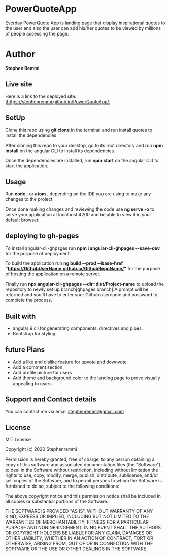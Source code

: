 # PowerQuoteApp
Everday PowerQuote App is landing page that display inspirational quotes to the user and also the user can add his/her quotes to be viewed by millions of people accessing the page.
# Author

**Stephen Remmi**

## Live site
Here is a link to the deployed site:[https://stephenremmi.github.io/PowerQuoteApp/]

## SetUp
Clone this repo using  **git clone** in the terminal and run install quotes to install the dependencies.

After cloning this repo to your desktop, go to its root directory and run **npm install** on the angular CLI to install its dependencies.

Once the dependencies are installed, run **npm start** on the angular CLI to start the application.

## Usage 
Run **code .** or **atom .**  depending on the IDE you are using to make any changes to the project.

Once done making changes and reviewing the code use **ng serve -o** to serve your application at localhost:4200 and be able to view it in your default browser.

## deploying to gh-pages
To install angular-cli-ghpsges run **npm i angular-cli-ghpages --save-dev** for the purpose of deployment.

To build the application run **ng build --prod --base-href "https://GithubUserName.github.io/GithubRepoName/"** for the purpose of hosting the application on a remote server.

Finally run **npx angular-cli-ghpages --dir=dist/Project-name** to upload the repository to newly set up branch[ghpages branch].A prompt will be returned and you'll have to enter your Github username and password to complete the process.

## Built with
+ angular 9 cli for generating components, directives and pipes.
+ Bootstrap for styling.

## future Plans
+ Add a like and  dislike feature for upvote and downvote
+ Add a comment section.
+ Add profile picture for users
+ Add theme and background color to the landing page to prove visually appealing to users.

## Support and Contact details
You can contact me via email:stephenremmi@gmail.com

## License

MIT License

Copyright (c) 2020 Stephenremmi

Permission is hereby granted, free of charge, to any person obtaining a copy
of this software and associated documentation files (the "Software"), to deal
in the Software without restriction, including without limitation the rights
to use, copy, modify, merge, publish, distribute, sublicense, and/or sell
copies of the Software, and to permit persons to whom the Software is
furnished to do so, subject to the following conditions:

The above copyright notice and this permission notice shall be included in all
copies or substantial portions of the Software.

THE SOFTWARE IS PROVIDED "AS IS", WITHOUT WARRANTY OF ANY KIND, EXPRESS OR
IMPLIED, INCLUDING BUT NOT LIMITED TO THE WARRANTIES OF MERCHANTABILITY,
FITNESS FOR A PARTICULAR PURPOSE AND NONINFRINGEMENT. IN NO EVENT SHALL THE
AUTHORS OR COPYRIGHT HOLDERS BE LIABLE FOR ANY CLAIM, DAMAGES OR OTHER
LIABILITY, WHETHER IN AN ACTION OF CONTRACT, TORT OR OTHERWISE, ARISING FROM,
OUT OF OR IN CONNECTION WITH THE SOFTWARE OR THE USE OR OTHER DEALINGS IN THE
SOFTWARE.


